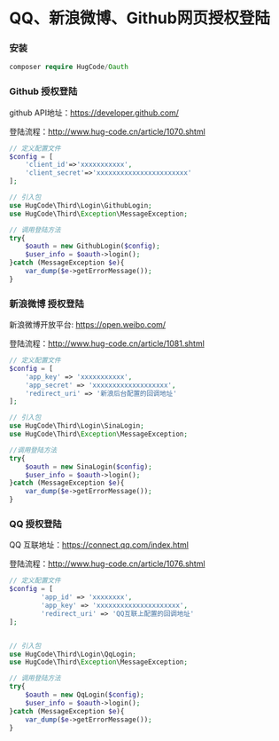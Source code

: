 # QQ、新浪微博、Github网页授权登陆
### 安装
``` php
composer require HugCode/Oauth
``` 
### Github 授权登陆
github API地址：https://developer.github.com/

登陆流程：http://www.hug-code.cn/article/1070.shtml

``` php
// 定义配置文件
$config = [
    'client_id'=>'xxxxxxxxxxx',
    'client_secret'=>'xxxxxxxxxxxxxxxxxxxxxxx'
];

// 引入包
use HugCode\Third\Login\GithubLogin;
use HugCode\Third\Exception\MessageException;

// 调用登陆方法
try{
    $oauth = new GithubLogin($config);
    $user_info = $oauth->login();
}catch (MessageException $e){
    var_dump($e->getErrorMessage());
}
```

### 新浪微博 授权登陆
新浪微博开放平台: https://open.weibo.com/

登陆流程：http://www.hug-code.cn/article/1081.shtml

``` php
// 定义配置文件
$config = [
    'app_key' => 'xxxxxxxxxxx',
    'app_secret' => 'xxxxxxxxxxxxxxxxxxx',
    'redirect_uri' => '新浪后台配置的回调地址'
];

// 引入包
use HugCode\Third\Login\SinaLogin;
use HugCode\Third\Exception\MessageException;

//调用登陆方法
try{
    $oauth = new SinaLogin($config);
    $user_info = $oauth->login();
}catch (MessageException $e){
    var_dump($e->getErrorMessage());
}
```

### QQ 授权登陆
QQ 互联地址：https://connect.qq.com/index.html

登陆流程：http://www.hug-code.cn/article/1076.shtml

``` php
// 定义配置文件
$config = [
        'app_id' => 'xxxxxxxx',
        'app_key' => 'xxxxxxxxxxxxxxxxxxxxx',
        'redirect_uri' => 'QQ互联上配置的回调地址'
];


// 引入包
use HugCode\Third\Login\QqLogin;
use HugCode\Third\Exception\MessageException;

// 调用登陆方法
try{
    $oauth = new QqLogin($config);
    $user_info = $oauth->login();
}catch (MessageException $e){
    var_dump($e->getErrorMessage());
}
```
